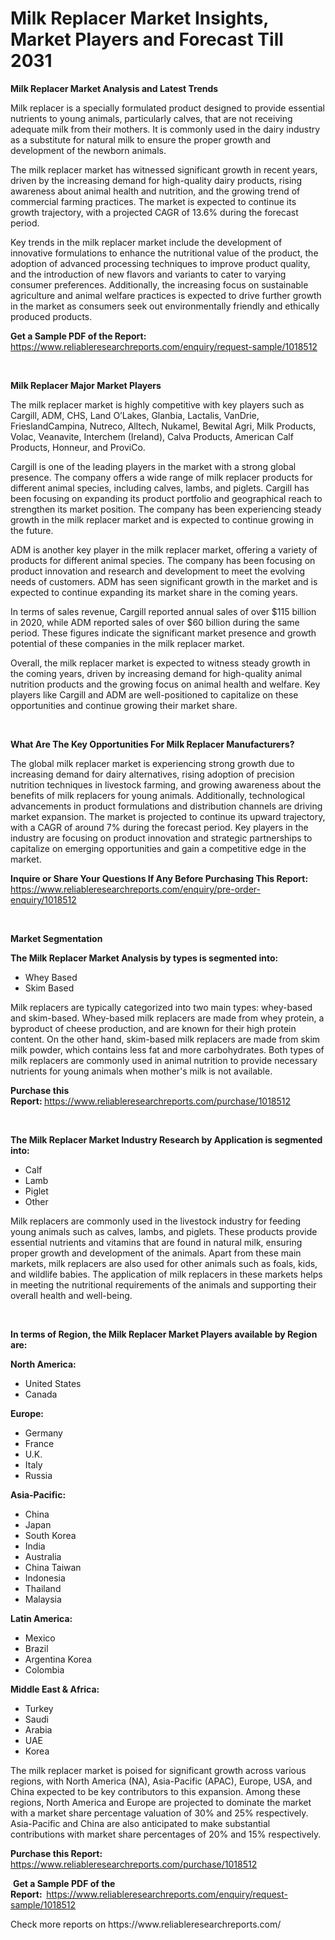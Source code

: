 <p><h1>Milk Replacer Market Insights, Market Players and Forecast Till 2031</h1></p><p><strong>Milk Replacer Market Analysis and Latest Trends</strong></p>
<p><p>Milk replacer is a specially formulated product designed to provide essential nutrients to young animals, particularly calves, that are not receiving adequate milk from their mothers. It is commonly used in the dairy industry as a substitute for natural milk to ensure the proper growth and development of the newborn animals.</p><p>The milk replacer market has witnessed significant growth in recent years, driven by the increasing demand for high-quality dairy products, rising awareness about animal health and nutrition, and the growing trend of commercial farming practices. The market is expected to continue its growth trajectory, with a projected CAGR of 13.6% during the forecast period.</p><p>Key trends in the milk replacer market include the development of innovative formulations to enhance the nutritional value of the product, the adoption of advanced processing techniques to improve product quality, and the introduction of new flavors and variants to cater to varying consumer preferences. Additionally, the increasing focus on sustainable agriculture and animal welfare practices is expected to drive further growth in the market as consumers seek out environmentally friendly and ethically produced products.</p></p>
<p><strong>Get a Sample PDF of the Report:&nbsp;</strong> <a href="https://www.reliableresearchreports.com/enquiry/request-sample/1018512">https://www.reliableresearchreports.com/enquiry/request-sample/1018512</a></p>
<p>&nbsp;</p>
<p><strong>Milk Replacer Major Market Players</strong></p>
<p><p>The milk replacer market is highly competitive with key players such as Cargill, ADM, CHS, Land O’Lakes, Glanbia, Lactalis, VanDrie, FrieslandCampina, Nutreco, Alltech, Nukamel, Bewital Agri, Milk Products, Volac, Veanavite, Interchem (Ireland), Calva Products, American Calf Products, Honneur, and ProviCo.</p><p>Cargill is one of the leading players in the market with a strong global presence. The company offers a wide range of milk replacer products for different animal species, including calves, lambs, and piglets. Cargill has been focusing on expanding its product portfolio and geographical reach to strengthen its market position. The company has been experiencing steady growth in the milk replacer market and is expected to continue growing in the future.</p><p>ADM is another key player in the milk replacer market, offering a variety of products for different animal species. The company has been focusing on product innovation and research and development to meet the evolving needs of customers. ADM has seen significant growth in the market and is expected to continue expanding its market share in the coming years.</p><p>In terms of sales revenue, Cargill reported annual sales of over $115 billion in 2020, while ADM reported sales of over $60 billion during the same period. These figures indicate the significant market presence and growth potential of these companies in the milk replacer market.</p><p>Overall, the milk replacer market is expected to witness steady growth in the coming years, driven by increasing demand for high-quality animal nutrition products and the growing focus on animal health and welfare. Key players like Cargill and ADM are well-positioned to capitalize on these opportunities and continue growing their market share.</p></p>
<p>&nbsp;</p>
<p><strong>What Are The Key Opportunities For Milk Replacer Manufacturers?</strong></p>
<p><p>The global milk replacer market is experiencing strong growth due to increasing demand for dairy alternatives, rising adoption of precision nutrition techniques in livestock farming, and growing awareness about the benefits of milk replacers for young animals. Additionally, technological advancements in product formulations and distribution channels are driving market expansion. The market is projected to continue its upward trajectory, with a CAGR of around 7% during the forecast period. Key players in the industry are focusing on product innovation and strategic partnerships to capitalize on emerging opportunities and gain a competitive edge in the market.</p></p>
<p><strong>Inquire or Share Your Questions If Any Before Purchasing This Report:</strong> <a href="https://www.reliableresearchreports.com/enquiry/pre-order-enquiry/1018512">https://www.reliableresearchreports.com/enquiry/pre-order-enquiry/1018512</a></p>
<p>&nbsp;</p>
<p><strong>Market Segmentation</strong></p>
<p><strong>The Milk Replacer Market Analysis by types is segmented into:</strong></p>
<p><ul><li>Whey Based</li><li>Skim Based</li></ul></p>
<p><p>Milk replacers are typically categorized into two main types: whey-based and skim-based. Whey-based milk replacers are made from whey protein, a byproduct of cheese production, and are known for their high protein content. On the other hand, skim-based milk replacers are made from skim milk powder, which contains less fat and more carbohydrates. Both types of milk replacers are commonly used in animal nutrition to provide necessary nutrients for young animals when mother's milk is not available.</p></p>
<p><strong>Purchase this Report:&nbsp;</strong><a href="https://www.reliableresearchreports.com/purchase/1018512">https://www.reliableresearchreports.com/purchase/1018512</a></p>
<p>&nbsp;</p>
<p><strong>The Milk Replacer Market Industry Research by Application is segmented into:</strong></p>
<p><ul><li>Calf</li><li>Lamb</li><li>Piglet</li><li>Other</li></ul></p>
<p><p>Milk replacers are commonly used in the livestock industry for feeding young animals such as calves, lambs, and piglets. These products provide essential nutrients and vitamins that are found in natural milk, ensuring proper growth and development of the animals. Apart from these main markets, milk replacers are also used for other animals such as foals, kids, and wildlife babies. The application of milk replacers in these markets helps in meeting the nutritional requirements of the animals and supporting their overall health and well-being.</p></p>
<p>&nbsp;</p>
<p><strong>In terms of Region, the Milk Replacer Market Players available by Region are:</strong></p>
<p>
    <p> <strong> North America: </strong>
        <ul>
            <li>United States</li>
            <li>Canada</li>
        </ul>
        </p> 
    <p> <strong> Europe: </strong>
        <ul>
            <li>Germany</li>
            <li>France</li>
            <li>U.K.</li>
            <li>Italy</li>
            <li>Russia</li>
        </ul>
        </p> 
    <p> <strong> Asia-Pacific: </strong>
        <ul>
            <li>China</li>
            <li>Japan</li>
            <li>South Korea</li>
            <li>India</li>
            <li>Australia</li>
            <li>China Taiwan</li>
            <li>Indonesia</li>
            <li>Thailand</li>
            <li>Malaysia</li>
        </ul>
        </p> 
    <p> <strong> Latin America: </strong>
        <ul>
            <li>Mexico</li>
            <li>Brazil</li>
            <li>Argentina Korea</li>
            <li>Colombia</li>
        </ul>
        </p> 
    <p> <strong> Middle East & Africa: </strong>
        <ul>
            <li>Turkey</li>
            <li>Saudi</li>
            <li>Arabia</li>
            <li>UAE</li>
            <li>Korea</li>
        </ul>
    </p>
    </p>
<p><p>The milk replacer market is poised for significant growth across various regions, with North America (NA), Asia-Pacific (APAC), Europe, USA, and China expected to be key contributors to this expansion. Among these regions, North America and Europe are projected to dominate the market with a market share percentage valuation of 30% and 25% respectively. Asia-Pacific and China are also anticipated to make substantial contributions with market share percentages of 20% and 15% respectively.</p></p>
<p><strong>Purchase this Report: </strong><a href="https://www.reliableresearchreports.com/purchase/1018512">https://www.reliableresearchreports.com/purchase/1018512</a></p>
<p>&nbsp;<strong>Get a Sample PDF of the Report:&nbsp;&nbsp;</strong><a href="https://www.reliableresearchreports.com/enquiry/request-sample/1018512">https://www.reliableresearchreports.com/enquiry/request-sample/1018512</a></p>
<p><strong></strong></p>
<p>Check more reports on https://www.reliableresearchreports.com/</p>